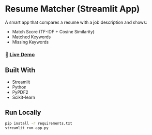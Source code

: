 #  Resume Matcher (Streamlit App)

A smart app that compares a resume with a job description and shows:

-  Match Score (TF-IDF + Cosine Similarity)
-  Matched Keywords
-  Missing Keywords

### 🔗 [Live Demo](https://project-mmnxhkgswpowraf5fgsnbs.streamlit.app)


## Built With

- Streamlit  
- Python  
- PyPDF2  
- Scikit-learn


##  Run Locally

```bash
pip install -r requirements.txt
streamlit run app.py
